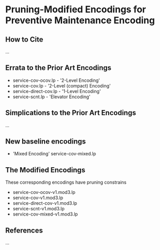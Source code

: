 # Pruning-Modified Encodings for Preventive Maintenance Encoding

## How to Cite

...

## Errata to the Prior Art Encodings 

- service-cov-ocov.lp  -  '2-Level Encoding' 
- service-cov.lp  - '2-Level (compact) Encoding' 
- service-direct-cov.lp - '1-Level Encoding' 
- service-scnt.lp - 'Elevator Encoding' 

## Simplications to the Prior Art Encodings

...

## New baseline encodings

- 'Mixed Encoding' service-cov-mixed.lp

## The Modified Encodings

These corresponding encodings have pruning constrains

- service-cov-ocov-v1.mod3.lp
- service-cov-v1.mod3.lp
- service-direct-cov-v1.mod3.lp
- service-scnt-v1.mod3.lp
- service-cov-mixed-v1.mod3.lp

## References

...
